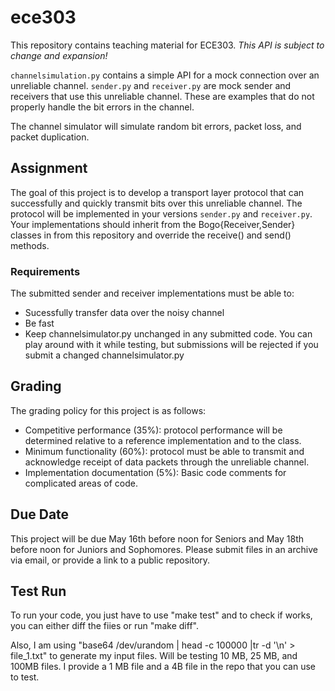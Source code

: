 # ece303
This repository contains teaching material for ECE303.
_This API is subject to change and expansion!_

`channelsimulation.py` contains a simple API for a mock connection over an unreliable channel. `sender.py` and `receiver.py` are mock sender and receivers that use this unreliable channel. These are examples that do not properly handle the bit errors in the channel.

The channel simulator will simulate random bit errors, packet loss, and packet duplication.

## Assignment
The goal of this project is to develop a transport layer protocol that can successfully and quickly transmit bits over this unreliable channel. The protocol will be implemented in your versions `sender.py` and `receiver.py`. Your implementations should inherit from the Bogo{Receiver,Sender} classes in from this repository and override the receive() and send() methods.

### Requirements
The submitted sender and receiver implementations must be able to:
* Sucessfully transfer data over the noisy channel
* Be fast
* Keep channelsimulator.py unchanged in any submitted code.  You can play around with it while testing, but submissions will be rejected if you submit a changed channelsimulator.py  
 
## Grading
The grading policy for this project is as follows:
* Competitive performance (35%): protocol performance will be determined relative to a reference implementation and to the class.
* Minimum functionality (60%): protocol must be able to transmit and acknowledge receipt of data packets through the unreliable channel.
* Implementation documentation (5%): Basic code comments for complicated areas of code.

## Due Date
This project will be due May 16th before noon for Seniors and May 18th before noon for Juniors and Sophomores.
Please submit files in an archive via email, or provide a link to a public repository.

## Test Run
To run your code, you just have to use "make test" and to check if works, you can either diff the fiies or run "make diff".

Also, I am using "base64 /dev/urandom | head -c 100000 |tr -d '\n' > file_1.txt" to generate my input files.  Will be testing 10 MB, 25 MB, and 100MB files.  I provide a 1 MB  file and a 4B file in the repo that you can use to test. 


